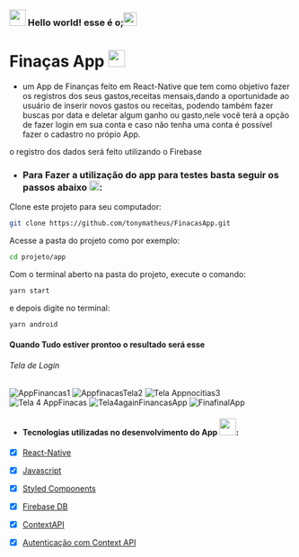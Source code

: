


### <img src="https://github.com/TheDudeThatCode/TheDudeThatCode/blob/master/Assets/Hi.gif" width="29px"> Hello world! esse é o;<img src="https://github.com/TheDudeThatCode/TheDudeThatCode/blob/master/Assets/Earth.gif" width="24px">
# Finaças App <img src="https://github.com/TheDudeThatCode/TheDudeThatCode/blob/master/Assets/Mario_Hello_Big.gif" width="30px">
- um App de Finanças feito em React-Native que tem como objetivo fazer os registros dos seus gastos,receitas mensais,dando a oportunidade ao usuário de inserir novos gastos ou receitas, podendo também fazer buscas por data e  deletar algum ganho ou gasto,nele você terá a opção de fazer login em sua conta e caso não tenha uma conta é possível fazer o cadastro no própio App.

o registro dos  dados será feito utilizando o Firebase 
- ### Para Fazer a utilização do app para testes basta seguir os passos abaixo <img src="https://github.com/TheDudeThatCode/TheDudeThatCode/blob/master/Assets/Rocket.gif" width="18px">:

Clone este projeto para seu computador:

```bash
git clone https://github.com/tonymatheus/FinacasApp.git
```

Acesse a pasta do projeto como por exemplo:

```bash
cd projeto/app
```

Com o terminal aberto na pasta do projeto, execute o comando:

```bash
yarn start 
```
e depois digite no terminal:

```bash
yarn android 
```
#### Quando Tudo  estiver prontoo  o  resultado será esse
###### Tela de Login

![AppFinancas1](https://user-images.githubusercontent.com/43850888/89610800-e12d1480-d851-11ea-9f18-6f83669e9572.gif)
![AppfinacasTela2](https://user-images.githubusercontent.com/43850888/89611039-7d571b80-d852-11ea-8de4-51ce3b42c4ff.gif)
![Tela Appnocitias3](https://user-images.githubusercontent.com/43850888/89611137-c9a25b80-d852-11ea-8b6b-d1bb7216e1d6.gif)
![Tela 4 AppFinacas](https://user-images.githubusercontent.com/43850888/89611202-f48caf80-d852-11ea-9d44-dcac943f379b.gif)
![Tela4againFinancasApp](https://user-images.githubusercontent.com/43850888/89611501-c8bdf980-d853-11ea-85c8-3f3242b35a5b.gif)
![FinafinalApp](https://user-images.githubusercontent.com/43850888/89611740-4d107c80-d854-11ea-9cc5-d8fce72b7158.gif)





- #### Tecnologias  utilizadas no desenvolvimento do App <img src="https://github.com/TheDudeThatCode/TheDudeThatCode/blob/master/Assets/Developer.gif" width="30px">:

- [x] <a href="https://reactnative.dev/">React-Native</a>
- [x] <a href="https://developer.mozilla.org/pt-BR/docs/Aprender/JavaScript">Javascript</a>
- [x] <a href="https://styled-components.com/">Styled Components </a>
- [x] <a href="https://firebase.google.com/?hl=pt-br" >Firebase DB </a>
- [x] <a href="https://pt-br.reactjs.org/docs/context.html">ContextAPI</a>
- [x] <a href="https://pt-br.reactjs.org/docs/context.html#api" >Autenticação com Context API </a>


